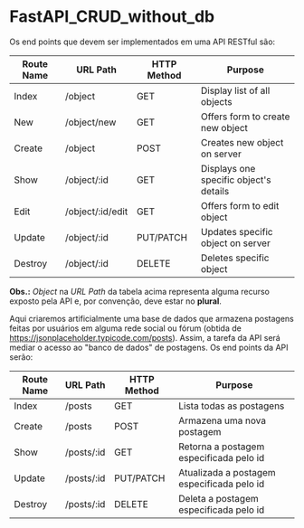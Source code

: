 # FastAPI_CRUD_without_db

Os end points que devem ser implementados em uma API RESTful são:


| Route Name | URL Path         | HTTP Method | Purpose                                |
|------------|------------------|-------------|----------------------------------------|
| Index      | /object          | GET         | Display list of all objects            |
| New        | /object/new      | GET         | Offers form to create new object       |
| Create     | /object          | POST        | Creates new object on server           |
| Show       | /object/:id      | GET         | Displays one specific object's details |
| Edit       | /object/:id/edit | GET         | Offers form to edit object             |
| Update     | /object/:id      | PUT/PATCH   | Updates specific object on server      |
| Destroy    | /object/:id      | DELETE      | Deletes specific object                |


**Obs.:** *Object* na *URL Path* da tabela acima representa alguma recurso exposto pela API e, por convenção, deve estar no **plural**. 

Aqui criaremos artificialmente uma base de dados que armazena postagens feitas por usuários em alguma rede social ou fórum (obtida de https://jsonplaceholder.typicode.com/posts). Assim, a tarefa da API será mediar o acesso ao "banco de dados" de postagens. Os end points da API serão:


| Route Name | URL Path        | HTTP Method | Purpose                                    |
|------------|-----------------|-------------|--------------------------------------------|
| Index      | /posts          | GET         | Lista todas as postagens                  |
| Create     | /posts          | POST        | Armazena uma nova postagem                 |
| Show       | /posts/:id      | GET         | Retorna a postagem especificada pelo id    |
| Update     | /posts/:id      | PUT/PATCH   | Atualizada a postagem especificada pelo id |
| Destroy    | /posts/:id      | DELETE      | Deleta a postagem especificada pelo id     |


